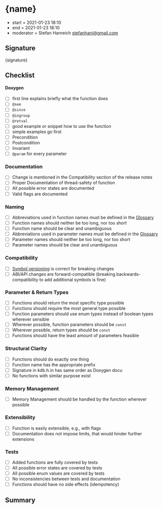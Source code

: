 # {name}

- start = 2021-01-23 18:10
- end = 2021-01-23 18:10
- moderator = Stefan Hanreich <stefanhani@gmail.com>

## Signature

{signature}

## Checklist

#### Doxygen

- [ ] first line explains briefly what the function does
- [ ] `@see`
- [ ] `@since`
- [ ] `@ingroup`
- [ ] `@retval`
- [ ] good example or snippet how to use the function
- [ ] simple examples go first
- [ ] Precondition
- [ ] Postcondition
- [ ] Invariant
- [ ] `@param` for every parameter

### Documentation

- [ ] Change is mentioned in the Compatibility section of the release notes
- [ ] Proper Documentation of thread-safety of function
- [ ] All possible error states are documented
- [ ] Valid flags are documented

### Naming

- [ ] Abbreviations used in function names must be defined in the
      [Glossary](/doc/help/elektra-glossary.md)
- [ ] Function names should neither be too long, nor too short
- [ ] Function name should be clear and unambiguous
- [ ] Abbreviations used in parameter names must be defined in the
      [Glossary](/doc/help/elektra-glossary.md)
- [ ] Parameter names should neither be too long, nor too short
- [ ] Parameter names should be clear and unambiguous

### Compatibility

- [ ] [Symbol versioning](/doc/dev/symbol-versioning.md)
      is correct for breaking changes
- [ ] ABI/API changes are forward-compatible (breaking backwards-compatibility
      to add additional symbols is fine)

### Parameter & Return Types

- [ ] Functions should return the most specific type possible
- [ ] Functions should require the most general type possible
- [ ] Function parameters should use enum types instead of boolean types
      wherever sensible
- [ ] Wherever possible, function parameters should be `const`
- [ ] Wherever possible, return types should be `const`
- [ ] Functions should have the least amount of parameters feasible

### Structural Clarity

- [ ] Functions should do exactly one thing
- [ ] Function name has the appropriate prefix
- [ ] Signature in kdb.h.in has same order as Doxygen docu
- [ ] No functions with similar purpose exist

### Memory Management

- [ ] Memory Management should be handled by the function wherever possible

### Extensibility

- [ ] Function is easily extensible, e.g., with flags
- [ ] Documentation does not impose limits, that would hinder further extensions

### Tests

- [ ] Added functions are fully covered by tests
- [ ] All possible error states are covered by tests
- [ ] All possible enum values are covered by tests
- [ ] No inconsistencies between tests and documentation
- [ ] Functions should have no side effects (idempotency)

## Summary
